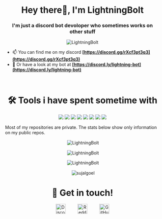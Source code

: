<h1 align="center">Hey there👋, I'm LightningBolt</h1>
<h3 align="center">I'm just a discord bot devoloper who sometimes works on other stuff</h3>

<p align="center"> <img src="https://komarev.com/ghpvc/?username=LightningBolt62&style=flat-square" alt="LightningBolt" /> </p>

- 📫 You can find me on my discord **[https://discord.gg/rXcf3pt3q3](https://discord.gg/rXcf3pt3q3)**
- 🤖 Or have a look at my bot at **[https://discord.ly/lightning-bot](https://discord.ly/lightning-bot)**

<br>
<h1 align="center">🛠️ Tools i have spent sometime with</h1>
<p align="center"><img src="https://img.shields.io/badge/node.js%20-%2343853D.svg?&style=for-the-badge&logo=node.js&logoColor=white"/>   <img src="https://img.shields.io/badge/javascript%20-%23323330.svg?&style=for-the-badge&logo=javascript&logoColor=%23F7DF1E"/>   <img src="https://img.shields.io/badge/html5%20-%23E34F26.svg?&style=for-the-badge&logo=html5&logoColor=white"/>   <img src="https://img.shields.io/badge/css3%20-%231572B6.svg?&style=for-the-badge&logo=css3&logoColor=white"/>   <img src="https://img.shields.io/badge/python%20-%2314354C.svg?&style=for-the-badge&logo=python&logoColor=white"/>   <img src="https://img.shields.io/badge/express.js%20-%23404d59.svg?&style=for-the-badge"/>   <img src="https://img.shields.io/badge/github%20-%23121011.svg?&style=for-the-badge&logo=github&logoColor=white"/>   <img src ="https://img.shields.io/badge/MongoDB-%234ea94b.svg?&style=for-the-badge&logo=mongodb&logoColor=white"/></p>
Most of my repositories are private. The stats below show only information on my public repos.
<p align="center">&nbsp;<img align="center" src="https://github-readme-stats.vercel.app/api/top-langs/?username=LightningBolt62&layout=compact" alt="LightningBolt" /></p>
<p align="center">&nbsp;<img align="center" src="https://github-profile-trophy.vercel.app/?username=LightningBolt62&row=2&column=3" alt="LightningBolt" /></p>
<p align="center">&nbsp;<img align="center" src="https://github-readme-stats.vercel.app/api?username=LightningBolt62&show_icons=true" alt="LightningBolt" /></p>
<p align="center">&nbsp;<img align="center" src="https://github-readme-streak-stats.herokuapp.com/?user=LightningBolt62" alt="sujalgoel" /></p>
<h1 align="center">🤝 Get in touch!</h1>
<p align="center">
<a href="https://discord.com/users/733232145304125540" target="_blank"><img alt="Discord" title="Discord" height="32" width="32" src="https://raw.githubusercontent.com/peterthehan/peterthehan/master/assets/discord.svg"></a>&nbsp;&nbsp;&nbsp;&nbsp;&nbsp;&nbsp;&nbsp;&nbsp;&nbsp;
<a href="https://reddit.com/u/LightningBolt62" target="_blank"><img alt="Reddit" title="Reddit" height="32" width="32" src="https://raw.githubusercontent.com/peterthehan/peterthehan/master/assets/reddit.svg"></a>&nbsp;&nbsp;&nbsp;&nbsp;&nbsp;&nbsp;&nbsp;&nbsp;&nbsp;
<a href="https://github.com/LightningBolt62"><img alt="GitHub" title="GitHub" height="32" width="32" src="https://raw.githubusercontent.com/peterthehan/peterthehan/master/assets/github.svg"></a>
</p>

